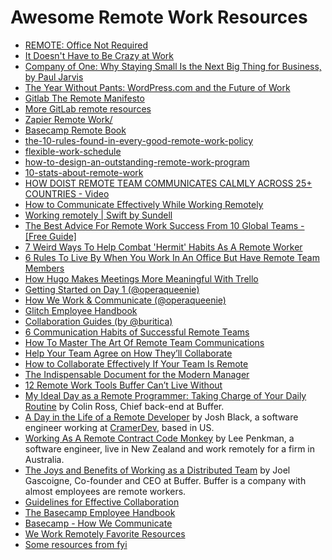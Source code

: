 # Awesome Remote Work Resources

- [REMOTE: Office Not Required](https://basecamp.com/books/remote)
- [It Doesn't Have to Be Crazy at Work](https://basecamp.com/books/calm)
- [Company of One: Why Staying Small Is the Next Big Thing for Business, by Paul Jarvis](https://ofone.co/)
- [The Year Without Pants: WordPress.com and the Future of Work](https://scottberkun.com/yearwithoutpants/)
- [Gitlab The Remote Manifesto](https://about.gitlab.com/company/culture/all-remote/#the-remote-manifesto)
- [More GitLab remote resources](https://about.gitlab.com/blog/2020/03/06/resources-for-companies-embracing-remote-work/?utm_medium=email&utm_source=marketo&utm_campaign=newsletter&utm_content=march+10+2020&mkt_tok=eyJpIjoiTVdOaE9XVmpZekZqWlRjeiIsInQiOiJyVktSNXUwc3hQNmpmWHVaUHBySFZWN2lCMjVuUm51YjRSNHlTWnBvdmcydmJXR01sR0xFMGt6SHk4TXl1OEF6XC9DZmwzR09pQ3I3VmU2bHAwSHZhRnNXUnhoUmNad1FVYVB5c2NFYUJqTEJJUm1qY0JScmRhcjVEd2d3VW9EeERqM0IxRlRvS1h1bFRyMzc4MFRDaERnPT0ifQ==)
- [Zapier Remote Work/](https://zapier.com/learn/remote-work/)
- [Basecamp Remote Book](https://basecamp.com/books/remote)
- [the-10-rules-found-in-every-good-remote-work-policy](https://www.techrepublic.com/article/the-10-rules-found-in-every-good-remote-work-policy/)
- [flexible-work-schedule](https://blog.bonus.ly/flexible-work-schedule)
- [how-to-design-an-outstanding-remote-work-program](http://blog.bonus.ly/how-to-design-an-outstanding-remote-work-program/)
- [10-stats-about-remote-work](https://remote.co/10-stats-about-remote-work/)
- [HOW DOIST REMOTE TEAM COMMUNICATES CALMLY ACROSS 25+ COUNTRIES - Video](https://www.youtube.com/watch?v=vsxmFS4V738&feature=share)
- [How to Communicate Effectively While Working Remotely](https://www.youtube.com/watch?v=YvFNP3P0BVI&feature=share)
- [Working remotely | Swift by Sundell](https://swiftbysundell.com/meta/working-remotely/)
- [The Best Advice For Remote Work Success From 10 Global Teams - [Free Guide]](https://blog.trello.com/remote-work-team-success-guide)
- [7 Weird Ways To Help Combat 'Hermit' Habits As A Remote Worker](https://blog.trello.com/hermit-habits-remote-work)
- [6 Rules To Live By When You Work In An Office But Have Remote Team Members](https://blog.trello.com/6-mistakes-when-you-work-in-office-but-have-remote-team-members)
- [How Hugo Makes Meetings More Meaningful With Trello](https://blog.trello.com/hugo-meetings-templates)
- [Getting Started on Day 1 (@operaqueenie)](https://www.notion.so/Getting-Started-on-Day-1-6fb22cf5690c444f81632e4c74f64a32)
- [How We Work & Communicate (@operaqueenie)](https://www.notion.so/How-We-Work-Communicate-15138591b223466f82b83646c98997a0)
- [Glitch Employee Handbook](https://handbook.glitch.me/#welcome)
- [Collaboration Guides (by @buritica)](https://github.com/buritica/collaboration-guides)
- [6 Communication Habits of Successful Remote Teams](http://blog.crossover.com/remote-team-communication-tips)
- [How To Master The Art Of Remote Team Communications](https://blog.trello.com/master-remote-team-communications)
- [Help Your Team Agree on How They’ll Collaborate](https://hbr.org/2015/09/help-your-team-agree-on-how-theyll-collaborate)
- [How to Collaborate Effectively If Your Team Is Remote](https://hbr.org/2018/02/how-to-collaborate-effectively-if-your-team-is-remote)
- [The Indispensable Document for the Modern Manager](https://firstround.com/review/the-indispensable-document-for-the-modern-manager/)
- [12 Remote Work Tools Buffer Can’t Live Without
  ](https://open.buffer.com/remote-work-tools/)
- [My Ideal Day as a Remote Programmer: Taking Charge of Your Daily Routine](https://overflow.bufferapp.com/2014/06/12/my-ideal-day-as-a-programmer-taking-charge-of-your-daily-routine/) by Colin Ross, Chief back-end at Buffer.
- [A Day in the Life of a Remote Developer](http://remotenation.co/blog/a-day-in-the-life-of-a-remote-developer) by Josh Black, a software engineer working at [CramerDev](http://cramerdev.com/), based in US.
- [Working As A Remote Contract Code Monkey](https://coderwall.com/p/0ikc0w/working-as-a-remote-contract-code-monkey?p=1&q=author%3Alee101) by Lee Penkman, a software engineer, live in New Zealand and work remotely for a firm in Australia.
- [The Joys and Benefits of Working as a Distributed Team](http://joel.is/the-joys-and-benefits-of-working-as-a-distributed-team/) by Joel Gascoigne, Co-founder and CEO at Buffer. Buffer is a company with almost employees are remote workers.
- [Guidelines for Effective Collaboration](https://github.com/buritica/collaboration-guides)
- [The Basecamp Employee Handbook](https://basecamp.com/handbook)
- [Basecamp - How We Communicate](https://basecamp.com/guides/how-we-communicate)
- [We Work Remotely Favorite Resources](https://weworkremotely.com/remote-work-resources)
- [Some resources from fyi](https://usefyi.com/remote-work-resources/)
